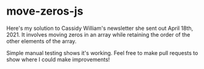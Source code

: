 # move-zeros-js

Here's my solution to Cassidy William's newsletter she sent out April 18th, 2021. It involves moving zeros in an array while retaining the order of the other elements of the array.

Simple manual testing shows it's working. Feel free to make pull requests to show where I could make improvements!
